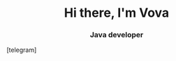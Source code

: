<div id="header" align="center">
<h1>Hi there, I'm Vova</h1>
<h3>Java developer</h3>
</div>
[telegram]
